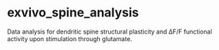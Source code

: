 # exvivo_spine_analysis

Data analysis for dendritic spine structural plasticity and ΔF/F functional activity upon stimulation through glutamate.
